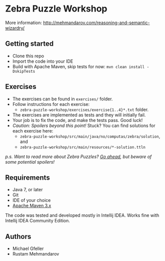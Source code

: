 # Zebra Puzzle Workshop

More information: http://mehmandarov.com/reasoning-and-semantic-wizardry/

## Getting started
* Clone this repo
* Import the code into your IDE
* Build with Apache Maven, skip tests for now: ```mvn clean install -DskipTests```

## Exercises
* The exercises can be found in ```exercises/``` folder.
* Follow instructions for each exercise:
  * ```zebra-puzzle-workshop/exercises/exercise{1..4}*.txt``` folder.
* The exercises are implemented as tests and they will initially fail.
* Your job is to fix the code, and make the tests pass. Good luck!
* _Caution: Spoilers beyond this point!_ Stuck? You can find solutions for each exercise here:
  * ```zebra-puzzle-workshop/src/main/java/no/computas/zebra/solution```, and
  * ```zebra-puzzle-workshop/src/main/resources/*-solution.ttln```

_p.s. Want to read more about Zebra Puzzles? [Go ahead][2], but beware of some potential spoilers!_


## Requirements
* Java 7, or later
* Git
* IDE of your choice
* [Apache Maven 3.x][1]

The code was tested and developed mostly in Intellij IDEA. Works fine with Intellij IDEA Community Edition.

## Authors
* Michael Gfeller
* Rustam Mehmandarov

[1]: https://maven.apache.org/
[2]: https://en.wikipedia.org/wiki/Zebra_Puzzle
